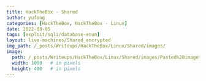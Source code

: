 ```yaml
---
title: HackTheBox - Shared
author: yufong
categories: [HackTheBox, HackTheBox - Linux]
date: 2022-08-05
tags: [exploit/sqli/database-enum]
layout: live-machines/Shared_encrypted
img_path: /_posts/Writeups/HackTheBox/Linux/Shared/images/
image:
  path: /_posts/Writeups/HackTheBox/Linux/Shared/images/Pasted%20image%2020220810022243.png
  width: 1000   # in pixels
  height: 400   # in pixels
---
```


